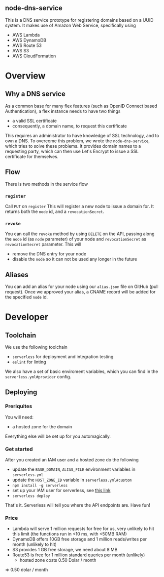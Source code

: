 node-dns-service
----------------

This is a DNS service prototype for registering domains based on a UUID system.
It makes use of Amazon Web Service, specifically using

- AWS Lambda
- AWS DynamoDB
- AWS Route 53
- AWS S3
- AWS CloudFormation

# Overview

## Why a DNS service

As a common base for many flex features (such as OpenID Connect based Authentication), a flex instance needs to have two things

- a valid SSL certificate
- consequently, a domain name, to request this certificate

This requires an administrator to have knowledge of SSL technology, and to own a DNS.
To overcome this problem, we wrote the `node-dns-service`, which tries to solve these problems. It provides domain names to a requesting party, which can then use Let's Encrypt to issue a SSL certificate for themselves.

## Flow

There is two methods in the service flow

### `register`
Call `PUT` on `register`
This will register a new node to issue a domain for.
It returns both the `node` id, and a `revocationSecret`.

### `revoke`
You can call the `revoke` method by using `DELETE` on the API, passing along the `node` id (as `node` parameter) of your node and `revocationSecret` as `revocationSecret` parameter.
This will

- remove the DNS entry for your node
- disable the `node` so it can not be used any longer in the future

## Aliases 

You can add an alias for your node using our `alias.json` file on GitHub (pull request).
Once we approved your alias, a CNAME record will be added for the specified `node` id.

# Developer

## Toolchain
We use the following toolchain

- `serverless` for deployment and integration testing
- `eslint` for linting

We also have a set of basic enviroment variables, which you can find in the `serverless.yml#provider` config.


## Deploying

### Preriquites
You will need:

- a hosted zone for the domain

Everything else will be set up for you automagically.

### Get started

After you created an IAM user and a hosted zone do the following

- update the `BASE_DOMAIN`, `ALIAS_FILE` environment variables in `serverless.yml`
- update the `HOST_ZONE_ID` variable in `serverless.yml#custom`
- `npm install -g serverless` 
- set up your IAM user for serverless, see [this link](bit.ly/aws-creds-setup)
- `serverless deploy`

That's it. Serverless will tell you where the API endpoints are. Have fun!

### Price

- Lambda will serve 1 million requests for free for us, very unlikely to hit this limit (the functions run in <10 ms, with <50MB RAM)
- DynamoDB offers 10GB free storage and 1 million reads/writes per month (unlikely to hit)
- S3 provides 1 GB free storage, we need about 8 MB
- Route53 is free for 1 million standard queries per month (unlikely)
    - hosted zone costs 0.50 Dolar / month
    
=> 0.50 dolar / month
